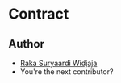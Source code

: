# Contract

## Author
- [Raka Suryaardi Widjaja](https://gitlab.com/kokoraka "Raka Suryaardi Widjaja")
- You're the next contributor?